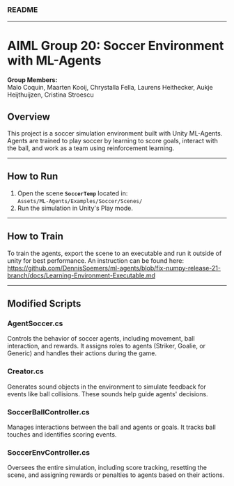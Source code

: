 ### README

---

# AIML Group 20: Soccer Environment with ML-Agents

**Group Members:**  
Malo Coquin, Maarten Kooij, Chrystalla Fella, Laurens Heithecker, Aukje Heijthuijzen, Cristina Stroescu

## Overview  
This project is a soccer simulation environment built with Unity ML-Agents. Agents are trained to play soccer by learning to score goals, interact with the ball, and work as a team using reinforcement learning.

---

## How to Run  
1. Open the scene **`SoccerTemp`** located in:  
   `Assets/ML-Agents/Examples/Soccer/Scenes/`
2. Run the simulation in Unity's Play mode.

---

## How to Train
To train the agents, export the scene to an executable and run it outside of unity for best performance.
An instruction can be found here:
https://github.com/DennisSoemers/ml-agents/blob/fix-numpy-release-21-branch/docs/Learning-Environment-Executable.md

---

## Modified Scripts  

### **AgentSoccer.cs**  
Controls the behavior of soccer agents, including movement, ball interaction, and rewards. It assigns roles to agents (Striker, Goalie, or Generic) and handles their actions during the game.

### **Creator.cs**  
Generates sound objects in the environment to simulate feedback for events like ball collisions. These sounds help guide agents' decisions.

### **SoccerBallController.cs**  
Manages interactions between the ball and agents or goals. It tracks ball touches and identifies scoring events.

### **SoccerEnvController.cs**  
Oversees the entire simulation, including score tracking, resetting the scene, and assigning rewards or penalties to agents based on their actions.

